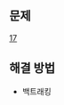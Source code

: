 ## 문제

[17](https://leetcode.com/problems/letter-combinations-of-a-phone-number/?envType=study-plan-v2&envId=top-interview-150)

## 해결 방법

- 백트래킹
